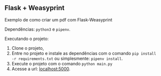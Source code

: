 ## Flask + Weasyprint

Exemplo de como criar um pdf com Flask-Weasyprint

Dependências: ```python3``` e ```pipenv```.

Executando o projeto:
1. Clone o projeto,
1. Entre no projeto e instale as dependências com o comando ```pip install -r requirements.txt``` ou simplesmente: ```pipenv install```.
1. Execute o projeto com o comando ```python main.py```
1. Acesse a url: [localhost:5000](localhost:5000).
